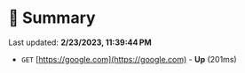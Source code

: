 # 📖 Summary
Last updated: **2/23/2023, 11:39:44 PM**

- `GET` [https://google.com](https://google.com) - **Up** (201ms)
